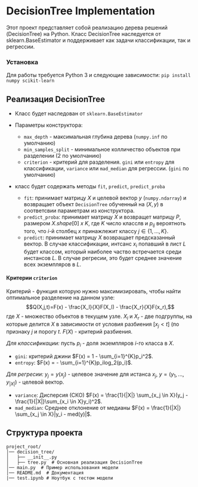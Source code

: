 # DecisionTree Implementation

Этот проект представляет собой реализацию дерева решений (DecisionTree) на Python.
Класс DecisionTree наследуется от sklearn.BaseEstimator и поддерживает как задачи классификации, так и регрессии.

### Установка

Для работы требуется Python 3 и следующие зависимости:
`pip install numpy scikit-learn`

## Реализация DecisionTree

- Класс будет наследован от `sklearn.BaseEstimator`

- Параметры конструктора:

  - `max_depth` - максимальная глубина дерева (`numpy.inf` по умолчанию)
  - `min_samples_split` - минимальное колличество объектов при разделении (2 по умолчанию)
  - `criterion` - критерий для разделения. `gini` или `entropy` для классификации, `variance` или `mad_median` для регрессии. (`gini` по умолчанию)

- класс будет содержать методы `fit`, `predict`, `predict_proba`
  - `fit`: принимает матрицу $X$ и целевой вектор $y$ (`numpy.ndarray`) и возвращает объект `DecisionTree` обученный на $(X, y)$ в соответсвии параметрам из конструктора.
  - `predict_proba`: принимает матрицу $X$ и возвращет матрицу $P$, размером $X.shape[0] \ x \ K$, где $K$ число класслв и $p_{ij}$ вероятноть того, что $i$-й столбец $x$ принажлежит классу $j \in \{1,...,K\}$.
  - `predict`: принимает матрицу $X$ возвращает предсказанный вектор. В случае классификации, интсанс $x_i$ попавший в лист $L$ будет классом, который наиболее частво встречается среди инстансов $L$. В случае регресии, это будет среднее значение всех экземпляров в $L$.

#### Критерии `criterion`

Критерий - функция которую нужно максимизировать, чтобы найти оптимальное разделение на данном узле: $$Q(X,j,t)=F(x) - \frac{X_l}{X}F(X_l) - \frac{X_r}{X}F(x_r),$$
где $X$ - множество объектов в текущем узле. $X_l$ и $X_r$ - две подгруппы, на которые делится $X$ в зависимости от условия разбиения $[x_j < t]$ (по признаку $j$ и порогу $t$. $F(X)$ - критерий разбиения.

_Для классификации:_ пусть $p_i$ - доля экземпляров $i$-го класса в $X$.

- `gini`: критерий джини $F(x) = 1 - \sum_{i=1}^{K}p_i^2$.
- `entropy`: $F(x) = - \sum_{i=1}^{K}p_ilog_2(p_i)$.

_Для регресии:_ $y_j=y(x_j)$ - целевое значение для истанса $x_j$, $y=(y_1,...,y_{|X|})$ - целевой вектор.

- `variance`: Дисперсия (СКО) $F(x) = \frac{1}{|X|} \sum_{x_j \in X}(y_j - \frac{1}{|X|}\sum_{x_i \in X}y_i)^2$.
- `mad_median`: Среднее отклонение от медианы $F(x) = \frac{1}{|X|} \sum_{x_j \in X}|y_i - med(y)|$.

## Структура проекта

```
project_root/
│── decision_tree/
│   ├── __init__.py
│   ├── tree.py  # Основная реализация DecisionTree
│── main.py  # Пример использования модели
│── README.md  # Документация
|── test.ipynb # Ноутбук с тестом модели
```
